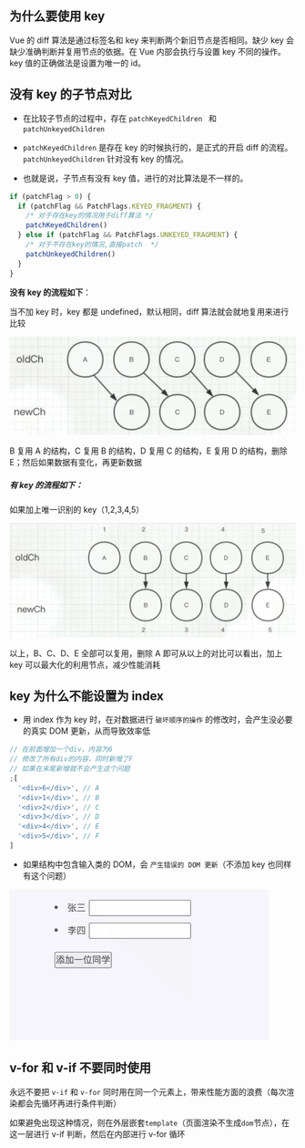 ## 为什么要使用 key

Vue 的 diff 算法是通过标签名和 key 来判断两个新旧节点是否相同。缺少 key 会缺少准确判断并复用节点的依据。在 Vue 内部会执行与设置 key 不同的操作。key 值的正确做法是设置为唯一的 id。

## 没有 key 的子节点对比

- 在比较子节点的过程中，存在 `patchKeyedChildren ` 和 `patchUnkeyedChildren`
- `patchKeyedChildren` 是存在 key 的时候执行的，是正式的开启 diff 的流程。`patchUnkeyedChildren` 针对没有 key 的情况。

- 也就是说，子节点有没有 key 值，进行的对比算法是不一样的。

```js
if (patchFlag > 0) {
  if (patchFlag && PatchFlags.KEYED_FRAGMENT) {
    /* 对于存在key的情况用于diff算法 */
    patchKeyedChildren()
  } else if (patchFlag && PatchFlags.UNKEYED_FRAGMENT) {
    /* 对于不存在key的情况,直接patch  */
    patchUnkeyedChildren()
  }
}
```

**没有 key 的流程如下**：

当不加 key 时，key 都是 undefined，默认相同，diff 算法就会就地复用来进行比较

![img](./img/webp.webp)

B 复用 A 的结构，C 复用 B 的结构，D 复用 C 的结构，E 复用 D 的结构，删除 E；然后如果数据有变化，再更新数据

##### 有 key 的流程如下：

如果加上唯一识别的 key（1,2,3,4,5）

![img](./img/webp-16566566881565.webp)

以上，B、C、D、E 全部可以复用，删除 A 即可从以上的对比可以看出，加上 key 可以最大化的利用节点，减少性能消耗

## key 为什么不能设置为 index

- 用 index 作为 key 时，在对数据进行 `破坏顺序的操作` 的修改时，会产生没必要的真实 DOM 更新，从而导致效率低

```js
// 在前面增加一个div，内容为6
// 修改了所有div的内容，同时新增了F
// 如果在末尾新增就不会产生这个问题
;[
  '<div>6</div>', // A
  '<div>1</div>', // B
  '<div>2</div>', // C
  '<div>3</div>', // D
  '<div>4</div>', // E
  '<div>5</div>', // F
]
```

- 如果结构中包含输入类的 DOM，会 `产生错误的 DOM 更新`（不添加 key 也同样有这个问题）

![chrome-capture (3).gif](./img/3ef1aa775c93d87613c9e042bdd540dd.gif)

## v-for 和 v-if 不要同时使用

永远不要把 `v-if` 和 `v-for` 同时用在同一个元素上，带来性能方面的浪费（每次渲染都会先循环再进行条件判断）

如果避免出现这种情况，则在外层嵌套`template`（页面渲染不生成`dom`节点），在这一层进行 v-if 判断，然后在内部进行 v-for 循环
